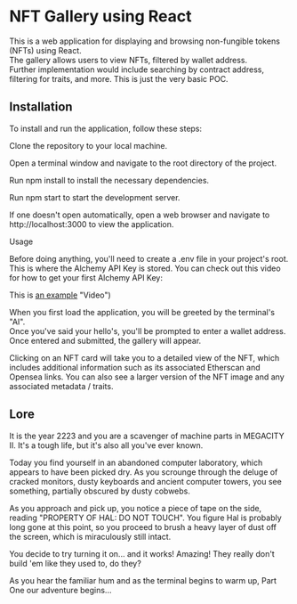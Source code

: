 # NFT Gallery using React
This is a web application for displaying and browsing non-fungible tokens (NFTs) using React. <br /> The gallery allows users to view NFTs, filtered by wallet address. <br /> Further implementation would include searching by contract address, filtering for traits, and more. This is just the very basic POC.

## Installation
To install and run the application, follow these steps:

Clone the repository to your local machine.

Open a terminal window and navigate to the root directory of the project.

Run npm install to install the necessary dependencies.

Run npm start to start the development server.

If one doesn't open automatically, open a web browser and navigate to http://localhost:3000 to view the application.

Usage

Before doing anything, you'll need to create a .env file in your project's root. This is where the Alchemy API Key is stored. You can check out this video for how to get your first Alchemy API Key: 

This is [an example](https://youtu.be/tfggWxfG9o0) "Video")



When you first load the application, you will be greeted by the terminal's "AI". <br /> Once you've said your hello's, you'll be prompted to enter a wallet address. Once entered and submitted, the gallery will appear.

Clicking on an NFT card will take you to a detailed view of the NFT, which includes additional information such as its associated Etherscan and Opensea links. You can also see a larger version of the NFT image and any associated metadata / traits.

## Lore

It is the year 2223 and you are a scavenger of machine parts in MEGACITY II. It's a tough life, but it's also all you've ever known. 

Today you find yourself in an abandoned computer laboratory, which appears to have been picked dry. As you scrounge through the deluge of cracked monitors, dusty keyboards and ancient computer towers, you see something, partially obscured by dusty cobwebs. 

As you approach and pick up, you notice a piece of tape on the side, reading "PROPERTY OF HAL: DO NOT TOUCH". You figure Hal is probably long gone at this point, so you proceed to brush a heavy layer of dust off the screen, which is miraculously still intact. 

You decide to try turning it on... and it works! Amazing! They really don't build 'em like they used to, do they? 

As you hear the familiar hum and as the terminal begins to warm up, Part One our adventure begins...
